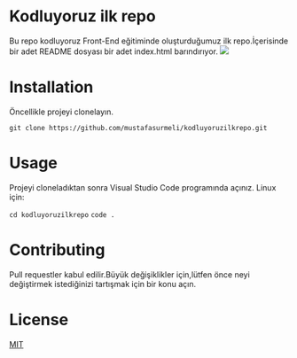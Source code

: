 # Kodluyoruz ilk repo
Bu repo kodluyoruz Front-End eğitiminde oluşturduğumuz ilk repo.İçerisinde bir adet README dosyası bir adet index.html barındırıyor.
![](https://picsum.photos/200/300)
# Installation
Öncellikle projeyi clonelayın.

`git clone https://github.com/mustafasurmeli/kodluyoruzilkrepo.git`
# Usage
Projeyi cloneladıktan sonra Visual Studio Code programında açınız.
Linux için:

`cd kodluyoruzilkrepo`
`code .`
# Contributing
Pull requestler kabul edilir.Büyük değişiklikler için,lütfen önce neyi değiştirmek istediğinizi tartışmak için bir konu açın.
# License
[MIT](https://choosealicense.com/licenses/mit/)
